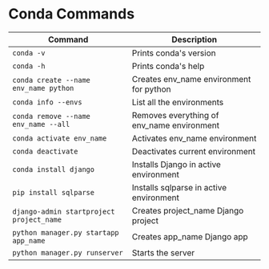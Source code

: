 # Conda Commands
|Command| Description|
|-------|------------|
|`conda -v` | Prints conda's version|
|`conda -h` | Prints conda's help|
|`conda create --name env_name python`  | Creates env_name environment for python|
|`conda info --envs`  | List all the environments|
|`conda remove --name env_name --all`  | Removes everything of env_name environment|
|`conda activate env_name`  | Activates env_name environment|
|`conda deactivate`  | Deactivates current environment|
|`conda install django`  | Installs Django in active environment|
|`pip install sqlparse`  | Installs sqlparse in active environment|
|`django-admin startproject project_name`  | Creates project_name Django project|
|`python manager.py startapp app_name`  | Creates app_name Django app|
|`python manager.py runserver`  | Starts the server|
